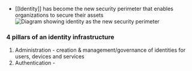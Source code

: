 - [[Identity]] has become the new security perimeter that enables organizations to secure their assets![Diagram showing identity as the new security perimeter](https://learn.microsoft.com/en-us/training/wwl-sci/describe-identity-principles-concepts/media/3-identity-new-security-perimeter.png)

### 4 pillars of an identity infrastructure
1. Administration - creation & management/governance of identities for users, devices and services
2. Authentication - 